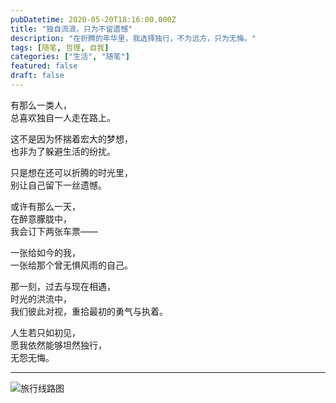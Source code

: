 ```yaml
---
pubDatetime: 2020-05-20T18:16:00.000Z
title: "独自流浪，只为不留遗憾"
description: "在折腾的年华里，我选择独行，不为远方，只为无悔。"
tags: [随笔, 哲理, 自我]
categories: ["生活", "随笔"]
featured: false
draft: false
---
```


有那么一类人，  
总喜欢独自一人走在路上。  

这不是因为怀揣着宏大的梦想，  
也非为了躲避生活的纷扰。  

只是想在还可以折腾的时光里，  
别让自己留下一丝遗憾。  

或许有那么一天，  
在醉意朦胧中，  
我会订下两张车票——  

一张给如今的我，  
一张给那个曾无惧风雨的自己。  

那一刻，过去与现在相遇，  
时光的洪流中，  
我们彼此对视，重拾最初的勇气与执着。  

人生若只如初见，  
愿我依然能够坦然独行，  
无怨无悔。  

---

![旅行线路图](/images/trip.png)

